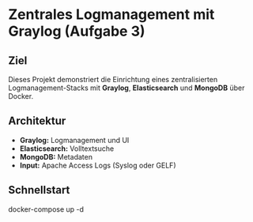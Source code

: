 # Zentrales Logmanagement mit Graylog (Aufgabe 3)

## Ziel
Dieses Projekt demonstriert die Einrichtung eines zentralisierten Logmanagement-Stacks mit **Graylog**, **Elasticsearch** und **MongoDB** über Docker.

## Architektur

- **Graylog:** Logmanagement und UI
- **Elasticsearch:** Volltextsuche
- **MongoDB:** Metadaten
- **Input:** Apache Access Logs (Syslog oder GELF)


## Schnellstart

docker-compose up -d
